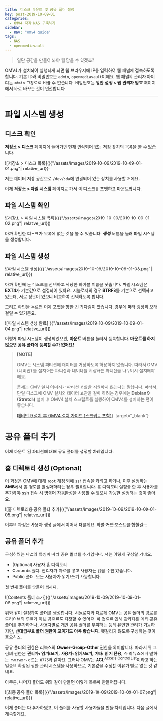 ```yaml
---
title: 디스크 마운트 및 공유 폴더 설정
key: post-2019-10-09-01
categories:
  - OMV4 자작 NAS 구축하기
sidebar:
  - nav: "omv4_guide"
tags:
  - NAS
  - openmediavault
---
```


> 일단 공간을 만들어 놔야 뭘 담을 수 있겠죠?

<!--more-->

OMV4가 설치되어 실행되게 되면 웹 브라우저에 IP를 입력하여 웹 패널에 접속하도록 합니다. 기본 ID와 비밀번호는 `admin`, `openmediavault`이에요. 웹 패널의 관리자 아이디는 `admin` 고정으로 바꿀 수 없습니다. 비밀번호는 **일반 설정 > 웹 관리자 암호** 페이지에서 바로 바꾸는 것이 안전합니다.

---

# 파일 시스템 생성
## 디스크 확인

**저장소 > 디스크** 페이지에 들어가면 현재 인식되어 있는 저장 장치의 목록을 볼 수 있습니다.

![저장소 > 디스크 목록]({{"/assets/images/2019-10-09/2019-10-09-01-01.png"| relative_url}})

저는 데이터 저장 공간으로 `/dev/sda`에 연결되어 있는 장치를 사용할 거에요.

이제 **저장소 > 파일 시스템** 페이지로 가서 이 디스크를 포맷하고 마운트합니다.

## 파일 시스템 확인

![저장소 > 파일 시스템 목록]({{"/assets/images/2019-10-09/2019-10-09-01-02.png"| relative_url}})

아까 확인한 디스크가 목록에 없는 것을 볼 수 있습니다. **생성** 버튼을 눌러 파일 시스템을 생성합니다.

## 파일 시스템 생성

![파일 시스템 생성]({{"/assets/images/2019-10-09/2019-10-09-01-03.png"| relative_url}})

아까 확인해 둔 디스크를 선택하고 적당한 레이블 이름을 짓습니다. 파일 시스템은 **EXT4**가 기본값으로 설정되어 있어요. 시놀로지의 경우 **BTRFS**를 기본으로 선택하고 있는데, 서로 장단이 있으니 비교하여 선택하도록 합니다.

그리고 확인을 누르면 이제 포맷을 향한 긴 기다림이 있습니다. 경우에 따라 굉장히 오래 걸릴 수 있거든요.

![파일 시스템 생성 완료]({{"/assets/images/2019-10-09/2019-10-09-01-04.png"| relative_url}})

이렇게 파일 시스템이 생성되었으면, **마운트** 버튼을 눌러서 등록합니다. **마운트를 하지 않으면 공유 폴더에 등록할 수가 없어요!**

> **[NOTE]**
>
> OMV는 시스템 파티션에 데이터를 저장하도록 허용하지 않습니다. 따라서 OMV (데비안) 를 설치하는 파티션과 데이터를 저장하는 파티션을 나누어서 설치해야 해요.
>
> 문제는 OMV 설치 이미지가 파티션 분할을 지원하지 않는다는 점입니다. 따라서, 단일 디스크에 OMV 설치와 데이터 보관을 같이 하려는 경우에는 **Debian 9 (Stretch)** 설치 후 OMV4 설치 스크립트를 실행하여 OMV4를 설치하는 편이 좋습니다.
>
> [데비안 9 설치 후 OMV4 설치 가이드 (스크립트 포함)](https://openmediavault.readthedocs.io/en/latest/installation/on_debian.html){: target="_blank"}

# 공유 폴더 추가

이제 마운트 된 파티션에 대해 공유 폴더를 설정할 차례입니다.

## 홈 디렉토리 생성 (Optional)

이 과정은 OMV에 대해 `root` 계정 외에 `ssh` 접속을 하려고 하거나, 이후 설정하는 **SMB**에서 홈 경로를 활성화하려는 경우 필요합니다. 홈 디렉토리 설정을 한 후 사용자를 추가해야 ssh 접속 시 명령어 자동완성을 사용할 수 있으니 가능한 설정하는 것이 좋아요.

![홈 디렉토리용 공유 폴더 추가]({{"/assets/images/2019-10-09/2019-10-09-01-05.png"| relative_url}})

이후의 과정은 사용자 생성 글에서 이어서 다룰게요. ~~이럴 거면 포스트를 합칠걸...~~

## 공유 폴더 추가

구성하려는 나스의 특성에 따라 공유 폴더를 추가합니다. 저는 이렇게 구성할 거에요.

- (Optional) 사용자 홈 디렉토리
- Contents 폴더. 관리자가 자료를 넣고 사용자는 읽을 수만 있습니다.
- Public 폴더. 모든 사용자가 읽기/쓰기 가능합니다.

첫 번째 폴더를 만들어 봅시다.

![Contents 폴더 추가]({{"/assets/images/2019-10-09/2019-10-09-01-06.png"| relative_url}})

위와 같이 설정하여 폴더를 생성합니다. 시놀로지와 다르게 OMV는 공유 폴더의 경로를 드라이브의 루트가 아닌 곳으로도 지정할 수 있어요. 이 점으로 인해 관리자용 메타 공유 폴더를 추가하거나, 사용자별로 개인 공유 폴더를 부여하는 등의 유연한 관리가 가능하지만, **반대급부로 폴더 권한이 꼬이기도 아주 좋습니다.** 헷갈리지 않도록 구성하는 것이 중요하죠.

공유 폴더의 권한은 리눅스의 **Owner-Group-Other** 권한을 의미합니다. 따라서 위 그림의 권한은 **관리자: 읽기/쓰기, 사용자: 읽기/쓰기, 기타: 읽기 전용**, 즉 리눅스에서 말하는 `rwxrwxr-x` 또는 `0775`와 같아요. 그러나 OMV는 **ACL**<sup>Access Control List</sup>이라고 하는 일종의 확장된 권한 관리 시스템을 사용하므로, 기본값을 수정할 이유가 별로 없는 것 같네요.

아무튼, 나머지 폴더도 위와 같이 만들면 이렇게 목록이 만들어집니다.

![최종 공유 폴더 목록]({{"/assets/images/2019-10-09/2019-10-09-01-07.png"| relative_url}})

이제 폴더는 다 추가하였고, 이 폴더를 사용할 사용자들을 만들 차례입니다. 다음 글에서 계속할게요.
